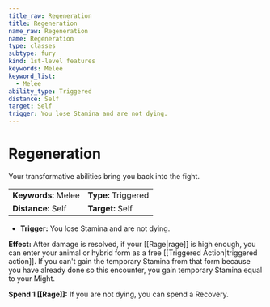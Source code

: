 ```yaml
---
title_raw: Regeneration
title: Regeneration
name_raw: Regeneration
name: Regeneration
type: classes
subtype: fury
kind: 1st-level features
keywords: Melee
keyword_list:
  - Melee
ability_type: Triggered
distance: Self
target: Self
trigger: You lose Stamina and are not dying.
---
```


# Regeneration

Your transformative abilities bring you back into the fight.

|                     |                     |
| :------------------ | :------------------ |
| **Keywords:** Melee | **Type:** Triggered |
| **Distance:** Self  | **Target:** Self    |

- **Trigger:** You lose Stamina and are not dying.

**Effect:** After damage is resolved, if your [[Rage|rage]] is high enough, you can enter your animal or hybrid form as a free [[Triggered Action|triggered action]]. If you can't gain the temporary Stamina from that form because you have already done so this encounter, you gain temporary Stamina equal to your Might.

**Spend 1 [[Rage]]:** If you are not dying, you can spend a Recovery.
